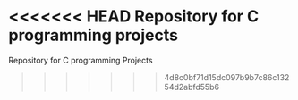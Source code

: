 <<<<<<< HEAD
Repository for C programming projects
=======
Repository for C programming Projects
>>>>>>> 4d8c0bf71d15dc097b9b7c86c13254d2abfd55b6
